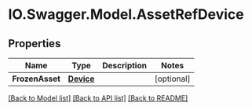 # IO.Swagger.Model.AssetRefDevice
## Properties

Name | Type | Description | Notes
------------ | ------------- | ------------- | -------------
**FrozenAsset** | [**Device**](Device.md) |  | [optional] 

[[Back to Model list]](../README.md#documentation-for-models) [[Back to API list]](../README.md#documentation-for-api-endpoints) [[Back to README]](../README.md)

